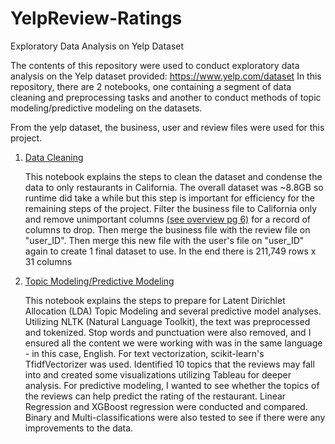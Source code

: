 # YelpReview-Ratings

Exploratory Data Analysis on Yelp Dataset

The contents of this repository were used to conduct exploratory data analysis on the Yelp dataset provided: https://www.yelp.com/dataset 
In this repository, there are 2 notebooks, one containing a segment of data cleaning and preprocessing tasks and another to conduct methods of topic modeling/predictive modeling on the datasets.

From the yelp dataset, the business, user and review files were used for this project. 

1. [Data Cleaning](https://github.com/kellychoy/YelpReview-Ratings/blob/main/data_cleaning.ipynb)

   This notebook explains the steps to clean the dataset and condense the data to only restaurants in California. The overall dataset was ~8.8GB so runtime did take a while but this step is important for efficiency for the remaining steps of the project. Filter the business file to California only and remove unimportant columns [(see overview pg 6)](https://github.com/kellychoy/YelpReview-Ratings/blob/main/YelpReview-Ratings%20Overview.pdf) for a record of columns to drop. Then merge the business file with the review file on "user_ID". Then merge this new file with the user's file on "user_ID" again to create 1 final dataset to use. In the end there is 211,749 rows x 31 columns

2. [Topic Modeling/Predictive Modeling](https://github.com/kellychoy/YelpReview-Ratings/blob/main/topic_modeling_step.ipynb)

   This notebook explains the steps to prepare for Latent Dirichlet Allocation (LDA) Topic Modeling and several predictive model analyses. Utilizing NLTK (Natural Language Toolkit), the text was preprocessed and tokenized. Stop words and punctuation were also removed, and I ensured all the content we were working with was in the same language - in this case, English. For text vectorization, scikit-learn's TfidfVectorizer was used. Identified 10 topics that the reviews may fall into and created some visualizations utilizing Tableau for deeper analysis.
   For predictive modeling, I wanted to see whether the topics of the reviews can help predict the rating of the restaurant. Linear Regression and XGBoost regression were conducted and compared. Binary and Multi-classifications were also tested to see if there were any improvements to the data. 
